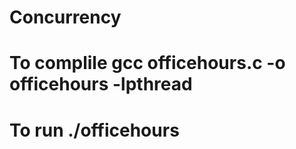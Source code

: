 # Concurrency

# To complile gcc officehours.c -o officehours -lpthread
# To run ./officehours <test cases>
